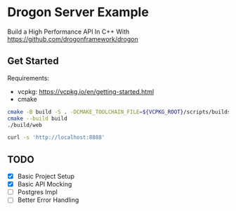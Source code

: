 # Drogon Server Example
Build a High Performance API In C++ With https://github.com/drogonframework/drogon

## Get Started
Requirements:
- vcpkg: https://vcpkg.io/en/getting-started.html
- cmake

```bash
cmake -B build -S . -DCMAKE_TOOLCHAIN_FILE=${VCPKG_ROOT}/scripts/buildsystems/vcpkg.cmake -DCMAKE_EXPORT_COMPILE_COMMANDS=1
cmake --build build
./build/web

curl -s 'http://localhost:8888'
```

## TODO
- [x] Basic Project Setup
- [x] Basic API Mocking
- [ ] Postgres Impl
- [ ] Better Error Handling
